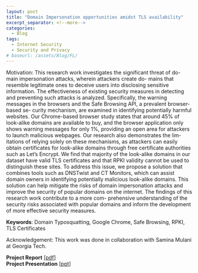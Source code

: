 ```yaml
---
layout: post
title: "Domain Impersonation opportunities amidst TLS availability"
excerpt_separator: <!--more-->
categories:
  - Blog
tags:
  - Internet Security
  - Security and Privacy
# baseurl: /assets/Blog/FL/
---
```


<!--
---
layout: post associated with malicious actors causing disruptions and malfunctions. This research contributes to the field of ICS security and provides valuable insights for securing industrial processes.
-->

Motivation: This research work investigates the significant threat of do-
main impersonation attacks, wherein attackers create do-
mains that resemble legitimate ones to deceive users into
disclosing sensitive information. The effectiveness of existing
security measures in detecting and preventing such attacks is
analyzed. Specifically, the warning messages in the browsers
and the Safe Browsing API, a prevalent browser-based se-
curity mechanism, are examined in identifying potentially
harmful websites. Our Chrome-based browser study states
that around 45% of look-alike domains are available to buy,
and the browser application only shows warning messages
for only 1%, providing an open area for attackers to launch
malicious webpages. Our research also demonstrates the lim-
itations of relying solely on these mechanisms, as attackers
can easily obtain certificates for look-alike domains through
free certificate authorities such as Let’s Encrypt. We find
that majority of the look-alike domains in our dataset have
valid TLS certificates and that RPKI validity cannot be used
to distinguish these sites. To address this issue, we propose
a solution that combines tools such as DNSTwist and CT
Monitors, which can assist domain owners in identifying
potentially malicious look-alike domains. This solution can
help mitigate the risks of domain impersonation attacks and
improve the security of popular domains on the internet.
The findings of this research work contribute to a more com-
prehensive understanding of the security risks associated
with popular domains and inform the development of more
effective security measures.


**Keywords**: Domain Typosquatting, Google Chrome, Safe
Browsing, RPKI, TLS Certificates

Acknowledgement: This work was done in collaboration with Samina Mulani at Georgia Tech.

**Project Report**  [[pdf]](/docs/SII_Project_Report.pdf) <br>
**Project Presentation** [[ppt]](/docs/SII-Project-Presentation.pdf)